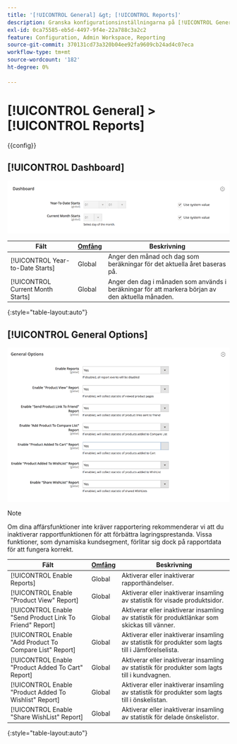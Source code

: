 ```yaml
---
title: '[!UICONTROL General] &gt; [!UICONTROL Reports]'
description: Granska konfigurationsinställningarna på [!UICONTROL General] &gt; [!UICONTROL Reports] sidan för Commerce Admin.
exl-id: 0ca75585-eb5d-4497-9f4e-22a788c3a2c2
feature: Configuration, Admin Workspace, Reporting
source-git-commit: 370131cd73a320b04ee92fa9609cb24ad4c07eca
workflow-type: tm+mt
source-wordcount: '182'
ht-degree: 0%

---
```


# [!UICONTROL General] > [!UICONTROL Reports]

{{config}}

## [!UICONTROL Dashboard]

![Kontrollpanel](./assets/reports-dashboard.png)<!-- zoom -->

<!-- [Dashboard](https://docs.magento.com/user-guide/stores/admin-dashboard.html) -->

| Fält | [Omfång](../../getting-started/websites-stores-views.md#scope-settings) | Beskrivning |
|--- |--- |--- |
| [!UICONTROL Year-to-Date Starts] | Global | Anger den månad och dag som beräkningar för det aktuella året baseras på. |
| [!UICONTROL Current Month Starts] | Global | Anger den dag i månaden som används i beräkningar för att markera början av den aktuella månaden. |

{:style=&quot;table-layout:auto&quot;}

## [!UICONTROL General Options]

![Allmänna alternativ](./assets/reports-general-options.png)<!-- zoom -->

>[!NOTE]
>
>Om dina affärsfunktioner inte kräver rapportering rekommenderar vi att du inaktiverar rapportfunktionen för att förbättra lagringsprestanda. Vissa funktioner, som dynamiska kundsegment, förlitar sig dock på rapportdata för att fungera korrekt.

| Fält | [Omfång](../../getting-started/websites-stores-views.md#scope-settings) | Beskrivning |
|--- |--- |--- |
| [!UICONTROL Enable Reports] | Global | Aktiverar eller inaktiverar rapporthändelser. |
| [!UICONTROL Enable "Product View" Report] | Global | Aktiverar eller inaktiverar insamling av statistik för visade produktsidor. |
| [!UICONTROL Enable "Send Product Link To Friend" Report] | Global | Aktiverar eller inaktiverar insamling av statistik för produktlänkar som skickas till vänner. |
| [!UICONTROL Enable "Add Product To Compare List" Report] | Global | Aktiverar eller inaktiverar insamling av statistik för produkter som lagts till i Jämförelselista. |
| [!UICONTROL Enable "Product Added To Cart" Report] | Global | Aktiverar eller inaktiverar insamling av statistik för produkter som lagts till i kundvagnen. |
| [!UICONTROL Enable "Product Added To Wishlist" Report] | Global | Aktiverar eller inaktiverar insamling av statistik för produkter som lagts till i önskelistan. |
| [!UICONTROL Enable "Share WishList" Report] | Global | Aktiverar eller inaktiverar insamling av statistik för delade önskelistor. |

{:style=&quot;table-layout:auto&quot;}
